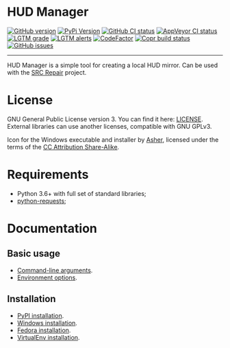 # HUD Manager

[![GitHub version](https://img.shields.io/github/v/release/xvitaly/hudman?sort=semver&color=brightgreen&logo=git&logoColor=white)](https://github.com/xvitaly/hudman/releases)
[![PyPi Version](https://img.shields.io/pypi/v/hudman.svg?logo=pypi&logoColor=white)](https://pypi.org/project/hudman/)
[![GitHub CI status](https://github.com/xvitaly/hudman/workflows/Python%20CI/badge.svg?branch=master)](https://github.com/xvitaly/hudman/actions)
[![AppVeyor CI status](https://ci.appveyor.com/api/projects/status/35yrms4i0thaw9vx?svg=true)](https://ci.appveyor.com/project/xvitaly/hudman)
[![LGTM grade](https://img.shields.io/lgtm/grade/python/g/xvitaly/hudman.svg?logo=lgtm&logoWidth=18)](https://lgtm.com/projects/g/xvitaly/hudman/context:python)
[![LGTM alerts](https://img.shields.io/lgtm/alerts/g/xvitaly/hudman.svg?logo=lgtm&logoWidth=18)](https://lgtm.com/projects/g/xvitaly/hudman/alerts/)
[![CodeFactor](https://www.codefactor.io/repository/github/xvitaly/hudman/badge/master)](https://www.codefactor.io/repository/github/xvitaly/hudman/overview/master)
[![Copr build status](https://copr.fedorainfracloud.org/coprs/xvitaly/ecrepo/package/hudman/status_image/last_build.png)](https://copr.fedorainfracloud.org/coprs/xvitaly/ecrepo/package/hudman/)
[![GitHub issues](https://img.shields.io/github/issues/xvitaly/hudman.svg?label=issues)](https://github.com/xvitaly/hudman/issues)

---

HUD Manager is a simple tool for creating a local HUD mirror. Can be used with the [SRC Repair](https://github.com/xvitaly/srcrepair) project.

# License
GNU General Public License version 3. You can find it here: [LICENSE](LICENSE). External libraries can use another licenses, compatible with GNU GPLv3.

Icon for the Windows executable and installer by [Asher](https://www.masteriantart.com/kyo-tux), licensed under the terms of the [CC Attribution Share-Alike](https://creativecommons.org/licenses/by-sa/4.0/legalcode).

# Requirements

  * Python 3.6+ with full set of standard libraries;
  * [python-requests](https://github.com/psf/requests);

# Documentation

## Basic usage
  * [Command-line arguments](docs/command-line-arguments.md).
  * [Environment options](docs/environment-options.md).

## Installation
  * [PyPI installation](docs/pypi-installation.md).
  * [Windows installation](docs/windows-installation.md).
  * [Fedora installation](docs/fedora-installation.md).
  * [VirtualEnv installation](docs/virtualenv-installation.md).
